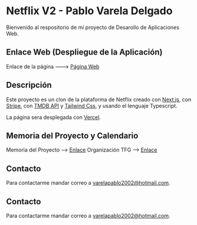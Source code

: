 # Netflix V2 - Pablo Varela Delgado

Bienvenido al respositorio de mi proyecto de Desarollo de Aplicaciones Web.

## Enlace Web (Despliegue de la Aplicación)

Enlace de la página ---> [Página Web](https://netflix-v2-hazel.vercel.app/)

## Descripción

Este proyecto es un clon de la plataforma de Netflix creado con [Next.js](https://nextjs.org/), con [Stripe](https://stripe.com/es), con [TMDB API](https://www.themoviedb.org/?language=es-ES) y [Tailwind Css](), y usando el lenguaje Typescript.

La página sera desplegada con [Vercel](https://vercel.com/).

## Memoria del Proyecto y Calendario

Memoria del Proyecto --> [Enlace](https://docs.google.com/document/d/1Vd98nRhGuhpM9YCAWza7RKbO26aWeX0OhjGyBtHrxGA/edit?usp=sharing)
Organización TFG --> [Enlace](https://docs.google.com/spreadsheets/d/1sWPNI9roE-ddgkvC6dc3p_06CK5IdPTXR9OtuEl7oMs/edit?usp=sharing)

## Contacto

Para contactarme mandar correo a varelapablo2002@hotmail.com.

## Contacto

Para contactarme mandar correo a varelapablo2002@hotmail.com.

